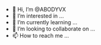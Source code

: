 - 👋 Hi, I’m @ABODYVX
- 👀 I’m interested in ...
- 🌱 I’m currently learning ...
- 💞️ I’m looking to collaborate on ...
- 📫 How to reach me ...

<!---
ABODYVX/ABODYVX is a ✨ special ✨ repository because its `README.md` (this file) appears on your GitHub profile.
You can click the Preview link to take a look at your changes.
--->
